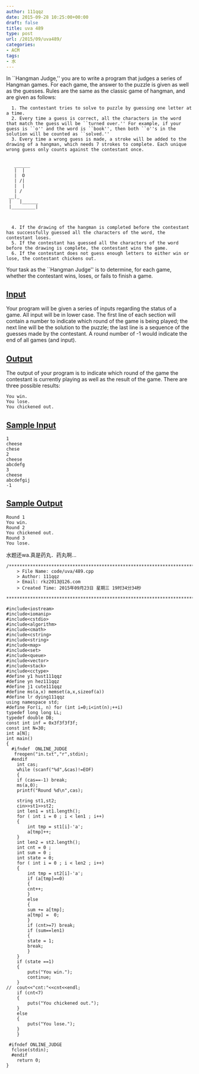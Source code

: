 ```yaml
---
author: 111qqz
date: 2015-09-28 10:25:00+00:00
draft: false
title: uva 489
type: post
url: /2015/09/uva489/
categories:
- ACM
tags:
- 水
---
```


In ``Hangman Judge,'' you are to write a program that judges a series of Hangman games. For each game, the answer to the puzzle is given as well as the guesses. Rules are the same as the classic game of hangman, and are given as follows:



	  1. The contestant tries to solve to puzzle by guessing one letter at a time.
	  2. Every time a guess is correct, all the characters in the word that match the guess will be ``turned over.'' For example, if your guess is ``o'' and the word is ``book'', then both ``o''s in the solution will be counted as ``solved.''
	  3. Every time a wrong guess is made, a stroke will be added to the drawing of a hangman, which needs 7 strokes to complete. Each unique wrong guess only counts against the contestant once. 

    
       ______   
       |  |     
       |  O     
       | /|    
       |  |     
       | /     
     __|_       
     |   |______
     |_________|



	  4. If the drawing of the hangman is completed before the contestant has successfully guessed all the characters of the word, the contestant loses.
	  5. If the contestant has guessed all the characters of the word before the drawing is complete, the contestant wins the game.
	  6. If the contestant does not guess enough letters to either win or lose, the contestant chickens out.

Your task as the ``Hangman Judge'' is to determine, for each game, whether the contestant wins, loses, or fails to finish a game.




## [Input](http://acm.hust.edu.cn/vjudge/contest/view.action?cid=92421)


Your program will be given a series of inputs regarding the status of a game. All input will be in lower case. The first line of each section will contain a number to indicate which round of the game is being played; the next line will be the solution to the puzzle; the last line is a sequence of the guesses made by the contestant. A round number of -1 would indicate the end of all games (and input).




## [Output](http://acm.hust.edu.cn/vjudge/contest/view.action?cid=92421)


The output of your program is to indicate which round of the game the contestant is currently playing as well as the result of the game. There are three possible results:



    
    You win.
    You lose.
    You chickened out.





## [Sample Input](http://acm.hust.edu.cn/vjudge/contest/view.action?cid=92421)




    
    1
    cheese
    chese
    2
    cheese
    abcdefg
    3
    cheese
    abcdefgij
    -1





## [Sample Output](http://acm.hust.edu.cn/vjudge/contest/view.action?cid=92421)




    
    Round 1
    You win.
    Round 2
    You chickened out.
    Round 3
    You lose.


水题还wa.真是药丸．药丸啊...
 

    
    /*************************************************************************
    	> File Name: code/uva/489.cpp
    	> Author: 111qqz
    	> Email: rkz2013@126.com 
    	> Created Time: 2015年09月23日 星期三 19时34分34秒
     ************************************************************************/
    
    #include<iostream>
    #include<iomanip>
    #include<cstdio>
    #include<algorithm>
    #include<cmath>
    #include<cstring>
    #include<string>
    #include<map>
    #include<set>
    #include<queue>
    #include<vector>
    #include<stack>
    #include<cctype>
    #define y1 hust111qqz
    #define yn hez111qqz
    #define j1 cute111qqz
    #define ms(a,x) memset(a,x,sizeof(a))
    #define lr dying111qqz
    using namespace std;
    #define For(i, n) for (int i=0;i<int(n);++i)  
    typedef long long LL;
    typedef double DB;
    const int inf = 0x3f3f3f3f;
    const int N=30;
    int a[N];
    int main()
    {
      #ifndef  ONLINE_JUDGE 
       freopen("in.txt","r",stdin);
      #endif
        int cas;
        while (scanf("%d",&cas)!=EOF)
        {
    	if (cas==-1) break;
    	ms(a,0);
    	printf("Round %d\n",cas);
    	
    	string st1,st2;
    	cin>>st1>>st2;
    	int len1 = st1.length();
    	for ( int i = 0 ; i < len1 ; i++)
    	{
    	    int tmp = st1[i]-'a';
    	    a[tmp]++;
    	}
    	int len2 = st2.length();
    	int cnt = 0 ;
    	int sum = 0 ;
    	int state = 0;
    	for ( int i = 0 ; i < len2 ; i++)
    	{
    	    int tmp = st2[i]-'a';
    	    if (a[tmp]==0)
    	    {
    		cnt++;
    	    }
    	    else
    	    {
    		sum += a[tmp];
    		a[tmp] =  0;
    	    }
    	    if (cnt>=7) break;
    	    if (sum==len1)
    	    {
    		state = 1;
    		break;
    	    }
    	}
    	if (state ==1)
    	{
    	    puts("You win.");
    	    continue;
    	}
    //	cout<<"cnt:"<<cnt<<endl;
    	if (cnt<7)
    	{
    	    puts("You chickened out.");
    	}
    	else
    	{
    	    puts("You lose.");
    	}
        }
       
     #ifndef ONLINE_JUDGE  
      fclose(stdin);
      #endif
    	return 0;
    }
    



